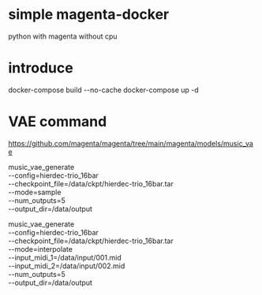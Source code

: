 # simple magenta-docker

python with magenta without cpu

# introduce

docker-compose build --no-cache
docker-compose up -d

# VAE command

https://github.com/magenta/magenta/tree/main/magenta/models/music_vae

music_vae_generate \
--config=hierdec-trio_16bar \
--checkpoint_file=/data/ckpt/hierdec-trio_16bar.tar \
--mode=sample \
--num_outputs=5 \
--output_dir=/data/output

music_vae_generate \
--config=hierdec-trio_16bar \
--checkpoint_file=/data/ckpt/hierdec-trio_16bar.tar \
--mode=interpolate \
--input_midi_1=/data/input/001.mid \
--input_midi_2=/data/input/002.mid \
--num_outputs=5 \
--output_dir=/data/output

